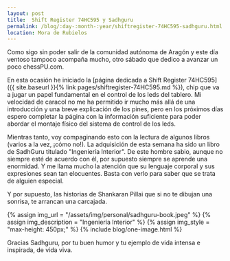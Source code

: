 ```yaml
---
layout: post
title:  Shift Register 74HC595 y Sadhguru
permalink: /blog/:day-:month-:year/shiftregister-74HC595-sadhguru.html
location: Mora de Rubielos
---
```

Como sigo sin poder salir de la comunidad autónoma de Aragón y este día ventoso tampoco acompaña mucho, otro
sábado que dedico a avanzar un poco chessPU.com.

En esta ocasión he iniciado la [página dedicada a Shift Register 74HC595]({{ site.baseurl }}{% link pages/shiftregister-74HC595.md %}), chip que va a jugar un papel fundamental en
el control de los leds del tablero. Mi velocidad de caracol no me ha permitido ir mucho más allá de una introducción
y una breve explicación de los pines, pero en los próximos días espero completar la página con 
la información suficiente para poder abordar el montaje físico del sistema de control de los leds.

Mientras tanto, voy compaginando esto con la lectura de algunos libros (varios a la vez, ¡cómo no!). La adquisición
de esta semana ha sido un libro de SadhGuru titulado "Ingeniería Interior". De este hombre sabio, aunque no siempre esté de acuerdo con él, por supuesto siempre se aprende una enormidad. Y me llama mucho la atención que su lenguaje corporal y sus expresiones sean tan elocuentes. Basta con verlo para saber que se trata de alguien especial.

Y por supuesto, las historias de Shankaran Pillai que si no te dibujan una sonrisa, te arrancan una carcajada.

{% assign img_url = "/assets/img/personal/sadhguru-book.jpeg" %}
{% assign img_description = "Ingeniería Interior" %}
{% assign img_style = "max-height: 450px;" %}
{% include blog/one-image.html %}

Gracias Sadhguru, por tu buen humor y tu ejemplo de vida intensa e inspirada, de vida viva.


